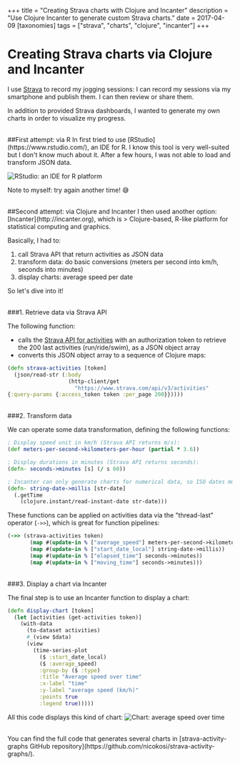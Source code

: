 +++
title = "Creating Strava charts with Clojure and Incanter"
description = "Use Clojure Incanter to generate custom Strava charts."
date = 2017-04-09
[taxonomies]
tags = ["strava", "charts", "clojure", "incanter"]
+++
# Creating Strava charts via Clojure and Incanter

I use [Strava](https://www.strava.com/) to record my jogging sessions: I can record my sessions via my smartphone and publish them. I can then review or share them.

In addition to provided Strava dashboards, I wanted to generate my own charts in order to visualize my progress.


<br/>
##First attempt: via R
In first tried to use [RStudio](https://www.rstudio.com/), an IDE for R. I know this tool is very well-suited but I don't know much about it. After a few hours, I was not able to load and transform JSON data.

![RStudio: an IDE for R platform](RStudio.png)

Note to myself: try again another time! 😅


<br/>
##Second attempt: via Clojure and Incanter
I then used another option: [Incanter](http://incanter.org), which is
> Clojure-based, R-like platform for statistical computing and graphics.

Basically, I had to:

1. call Strava API that return activities as JSON data
2. transform data: do basic conversions (meters per second into km/h, seconds into minutes)
3. display charts: average speed per date

So let's dive into it!

<br/>
###1. Retrieve data via Strava API

The following function:

- calls the [Strava API for activities](http://strava.github.io/api/v3/activities/) with an authorization token to retrieve the 200 last activities (run/ride/swim), as a JSON object array
- converts this JSON object array to a sequence of Clojure maps:
```clojure
(defn strava-activities [token]
  (json/read-str (:body
                   (http-client/get
                     "https://www.strava.com/api/v3/activities"
{:query-params {:access_token token :per_page 200}}))))
```

<br/>
###2. Transform data

We can operate some data transformation, defining the following functions:
```clojure
; Display speed unit in km/h (Strava API returns m/s):
(def meters-per-second->kilometers-per-hour (partial * 3.6))

; Display durations in minutes (Strava API returns seconds):
(defn- seconds->minutes [s] (/ s 60))

; Incanter can only generate charts for numerical data, so ISO dates must be converted to timestamps:
(defn- string-date->millis [str-date]
  (.getTime
    (clojure.instant/read-instant-date str-date)))
```
These functions can be applied on activities data via the "thread-last" operator (```->>```), which is great for function pipelines:
```clojure
(->> (strava-activities token)
       (map #(update-in % ["average_speed"] meters-per-second->kilometers-per-hour))
       (map #(update-in % ["start_date_local"] string-date->millis))
       (map #(update-in % ["elapsed_time"] seconds->minutes))
       (map #(update-in % ["moving_time"] seconds->minutes)))
```


<br/>
###3. Display a chart via Incanter

The final step is to use an Incanter function to display a chart:
```clojure
(defn display-chart [token]
  (let [activities (get-activities token)]
    (with-data
      (to-dataset activities)
      #_(view $data)
      (view
        (time-series-plot
          ($ :start_date_local)
          ($ :average_speed)
          :group-by ($ :type)
          :title "Average speed over time"
          :x-label "time"
          :y-label "average speed (km/h)"
          :points true
          :legend true)))))
```

All this code displays this kind of chart:
![Chart: average speed over time](chart-average-speed-over-time.png)

<br/>
You can find the full code that generates several charts in [strava-activity-graphs GitHub repository](https://github.com/nicokosi/strava-activity-graphs/).
